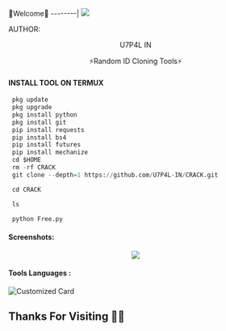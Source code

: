 🌺Welcome🌺
--------|
![](https://media.tenor.com/iVCiM9W7cvYAAAAd/welcome.gif)



AUTHOR:
<p align="center">
U7P4L IN 

</br>
<p align="center">
      ⚡Random ID Cloning Tools⚡

</p>
  
#### INSTALL TOOL ON TERMUX
```python
 pkg update
 pkg upgrade
 pkg install python
 pkg install git
 pip install requests
 pip install bs4
 pip install futures
 pip install mechanize
 cd $HOME 
 rm -rf CRACK
 git clone --depth=1 https://github.com/U7P4L-IN/CRACK.git

 cd CRACK

 ls

 python Free.py
```
#### Screenshots:

<p align="center"><img src="name">


#### Tools Languages :

![Customized Card](https://github-readme-stats.vercel.app/api/pin?username=U7P4L-IN&repo=CRACK&title_color=fff&icon_color=f9f9f9&text_color=9f9f9f&bg_color=151515)

## Thanks For Visiting 🧡🧡
